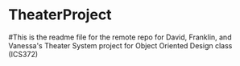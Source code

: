 # TheaterProject
#This is the readme file for the remote repo for David, Franklin, and Vanessa's Theater System project
for Object Oriented Design class (ICS372)
